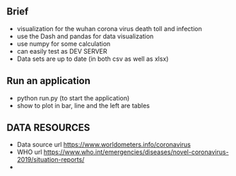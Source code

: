 ## Brief 
- visualization for the wuhan corona virus death toll and infection 
- use the Dash and pandas for data visualization
- use numpy for some calculation  
- can easily test as DEV SERVER 
- Data sets are up to date (in both csv as well as xlsx)

## Run an application 
- python run.py (to start the application)
- show to plot in bar, line and the left are tables

## DATA RESOURCES 
- Data source url https://www.worldometers.info/coronavirus
- WHO url https://www.who.int/emergencies/diseases/novel-coronavirus-2019/situation-reports/
- 


